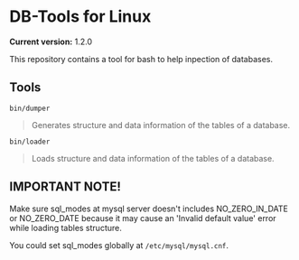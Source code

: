 # DB-Tools for Linux

**Current version:** 1.2.0

This repository contains a tool for bash to help inpection of databases.

## Tools

`bin/dumper`

> Generates structure and data information of the tables of a database.

`bin/loader`

> Loads structure and data information of the tables of a database.

## IMPORTANT NOTE!

Make sure sql_modes at mysql server doesn't includes NO_ZERO_IN_DATE or NO_ZERO_DATE because it may cause an 'Invalid default value' error while loading tables structure.

You could set sql_modes globally at `/etc/mysql/mysql.cnf`.
